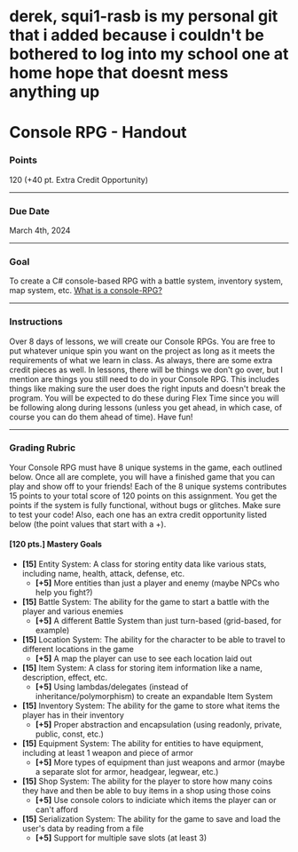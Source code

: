 # derek, squi1-rasb is my personal git that i added because i couldn't be bothered to log into my school one at home hope that doesnt mess anything up

# Console RPG - Handout

### Points
120 (+40 pt. Extra Credit Opportunity)

---

### Due Date
March 4th, 2024

---

### Goal
To create a C# console-based RPG with a battle system, inventory system, map system, etc. [What is a console-RPG?](https://www.youtube.com/watch?v=9B3pjzYM2cs)

---

### Instructions
Over 8 days of lessons, we will create our Console RPGs. You are free to put whatever unique spin you want on the project as long as it meets the requirements of what we learn in class. As always, there are some extra credit pieces as well. In lessons, there will be things we don't go over, but I mention are things you still need to do in your Console RPG. This includes things like making sure the user does the right inputs and doesn't break the program. You will be expected to do these during Flex Time since you will be following along during lessons (unless you get ahead, in which case, of course you can do them ahead of time). Have fun!

---

### Grading Rubric
Your Console RPG must have 8 unique systems in the game, each outlined below. Once all are complete, you will have a finished game that you can play and show off to your friends! Each of the 8 unique systems contributes 15 points to your total score of 120 points on this assignment. You get the points if the system is fully functional, without bugs or glitches. Make sure to test your code! Also, each one has an extra credit opportunity listed below (the point values that start with a +).

#### [120 pts.] Mastery Goals
- **[15]** Entity System: A class for storing entity data like various stats, including name, health, attack, defense, etc.
    - **[+5]** More entities than just a player and enemy (maybe NPCs who help you fight?)
- **[15]** Battle System: The ability for the game to start a battle with the player and various enemies
    - **[+5]** A different Battle System than just turn-based (grid-based, for example)
- **[15]** Location System: The ability for the character to be able to travel to different locations in the game
    - **[+5]** A map the player can use to see each location laid out
- **[15]** Item System: A class for storing item information like a name, description, effect, etc.
    - **[+5]** Using lambdas/delegates (instead of inheritance/polymorphism) to create an expandable Item System
- **[15]** Inventory System: The ability for the game to store what items the player has in their inventory
    - **[+5]** Proper abstraction and encapsulation (using readonly, private, public, const, etc.)
- **[15]** Equipment System: The ability for entities to have equipment, including at least 1 weapon and piece of armor
    - **[+5]** More types of equipment than just weapons and armor (maybe a separate slot for armor, headgear, legwear, etc.)
- **[15]** Shop System: The ability for the player to store how many coins they have and then be able to buy items in a shop using those coins
    - **[+5]** Use console colors to indiciate which items the player can or can't afford
- **[15]** Serialization System: The ability for the game to save and load the user's data by reading from a file
    - **[+5]** Support for multiple save slots (at least 3)
